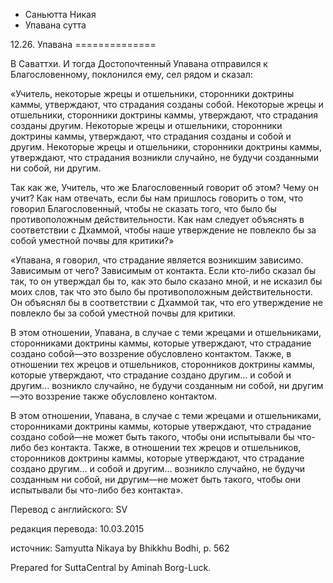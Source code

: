 









* Саньютта Никая
* Упавана сутта


12\.26\. Упавана
\=\=\=\=\=\=\=\=\=\=\=\=\=\=



В Саваттхи\. И тогда Достопочтенный Упавана отправился к Благословенному, поклонился ему, сел рядом и сказал:


«Учитель, некоторые жрецы и отшельники, сторонники доктрины каммы, утверждают, что страдания созданы собой\. Некоторые жрецы и отшельники, сторонники доктрины каммы, утверждают, что страдания созданы другим\. Некоторые жрецы и отшельники, сторонники доктрины каммы, утверждают, что страдания созданы и собой и другим\. Некоторые жрецы и отшельники, сторонники доктрины каммы, утверждают, что страдания возникли случайно, не будучи созданными ни собой, ни другим\.


Так как же, Учитель, что же Благословенный говорит об этом? Чему он учит? Как нам отвечать, если бы нам пришлось говорить о том, что говорил Благословенный, чтобы не сказать того, что было бы противоположным действительности\. Как нам следует объяснять в соответствии с Дхаммой, чтобы наше утверждение не повлекло бы за собой уместной почвы для критики?»


«Упавана, я говорил, что страдание является возникшим зависимо\. Зависимым от чего? Зависимым от контакта\. Если кто\-либо сказал бы так, то он утверждал бы то, как это было сказано мной, и не исказил бы моих слов, так что это было бы противоположным действительности\. Он объяснял бы в соответствии с Дхаммой так, что его утверждение не повлекло бы за собой уместной почвы для критики\.


В этом отношении, Упавана, в случае с теми жрецами и отшельниками, сторонниками доктрины каммы, которые утверждают, что страдание создано собой—это воззрение обусловлено контактом\. Также, в отношении тех жрецов и отшельников, сторонников доктрины каммы, которые утверждают, что страдание создано другим… и собой и другим… возникло случайно, не будучи созданным ни собой, ни другим—это воззрение также обусловлено контактом\.


В этом отношении, Упавана, в случае с теми жрецами и отшельниками, сторонниками доктрины каммы, которые утверждают, что страдание создано собой—не может быть такого, чтобы они испытывали бы что\-либо без контакта\. Также, в отношении тех жрецов и отшельников, сторонников доктрины каммы, которые утверждают, что страдание создано другим… и собой и другим… возникло случайно, не будучи созданным ни собой, ни другим—не может быть такого, чтобы они испытывали бы что\-либо без контакта»\.



Перевод с английского: SV


редакция перевода: 10\.03\.2015


источник: Samyutta Nikaya by Bhikkhu Bodhi, p\. 562


Prepared for SuttaCentral by Aminah Borg\-Luck\.






